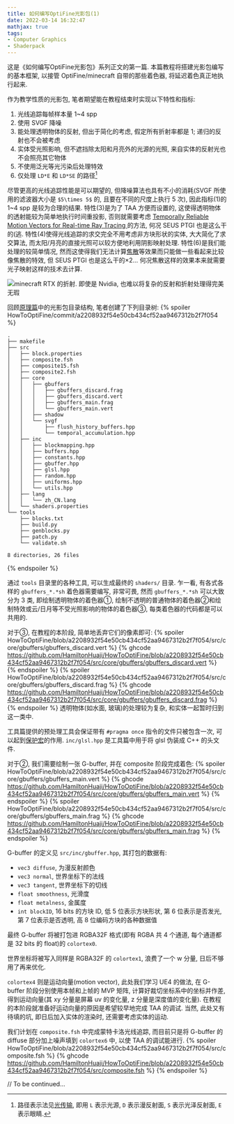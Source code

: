 ```yaml
---
title: 如何编写OptiFine光影包(1)
date: 2022-03-14 16:32:47
mathjax: true
tags:
- Computer Graphics
- Shaderpack
---
```


这是《如何编写OptiFine光影包》系列正文的第一篇. 本篇教程将搭建光影包编写的基本框架, 以接管 OptiFine/minecraft 自带的那些着色器, 将延迟着色真正地执行起来.

<!-- more -->
作为教学性质的光影包, 笔者期望能在教程结束时实现以下特性和指标:
1. 光线追踪每帧样本量 1~4 spp
2. 使用 SVGF 降噪
3. 能处理透明物体的反射, 但出于简化的考虑, 假定所有折射率都是 $1$; 递归的反射也不会被考虑
4. 实体受光照影响, 但不遮挡除太阳和月亮外的光源的光照, 来自实体的反射光也不会照亮其它物体
5. 不使用泛光等光污染后处理特效
6. 仅处理 `LD*E` 和 `LD*SE` 的路径[^1]

尽管更高的光线追踪性能是可以期望的, 但降噪算法也具有不小的消耗(SVGF 所使用的滤波器大小是 `$5\times 5$` 的, 且要在不同的尺度上执行 5 次), 因此指标(1)的 1~4 spp 是较为合理的结果. 特性(3)是为了 TAA 方便而设置的, 这使得透明物体的透射能较为简单地执行时间重投影, 否则就需要考虑 [Temporally Reliable Motion Vectors for Real-time Ray Tracing
](https://sites.cs.ucsb.edu/~lingqi/publications/paper_trmv.pdf) 的方法, 何况 SEUS PTGI 也是这么干的(逃. 特性(4)使得光线追踪的求交完全不用考虑非方块形状的实体, 大大简化了求交算法, 而太阳/月亮的直接光照可以较方便地利用阴影映射处理. 特性(6)是我们能处理的较简单情况, 然而这使得我们无法计算[焦散](https://en.wikipedia.org/wiki/Caustic_(optics))等效果而只能做一些看起来比较像焦散的特效, 但 SEUS PTGI 也是这么干的×2... 何况焦散这样的效果本来就需要光子映射这样的技术去计算.

![minecraft RTX 的折射. 即使是 Nvidia, 也难以将复杂的反射和折射处理得完美无瑕](artifacts.png)

回顾[原理篇](https://hamiltonhuaji.github.io/2022/03/05/%E5%A6%82%E4%BD%95%E7%BC%96%E5%86%99OptiFine%E5%85%89%E5%BD%B1%E5%8C%85-%E5%B7%A5%E5%85%B7%E7%AF%87/)中的光影包目录结构, 笔者创建了下列目录树:
{% spoiler HowToOptiFine/commit/a2208932f54e50cb434cf52aa9467312b2f7f054 %}
```text
.
├── makefile
├── src
│   ├── block.properties
│   ├── composite.fsh
│   ├── composite15.fsh
│   ├── composite2.fsh
│   ├── core
│   │   ├── gbuffers
│   │   │   ├── gbuffers_discard.frag
│   │   │   ├── gbuffers_discard.vert
│   │   │   ├── gbuffers_main.frag
│   │   │   └── gbuffers_main.vert
│   │   ├── shadow
│   │   └── svgf
│   │       ├── flush_history_buffers.hpp
│   │       └── temporal_accumulation.hpp
│   ├── inc
│   │   ├── blockmapping.hpp
│   │   ├── buffers.hpp
│   │   ├── constants.hpp
│   │   ├── gbuffer.hpp
│   │   ├── glsl.hpp
│   │   ├── random.hpp
│   │   ├── uniforms.hpp
│   │   └── utils.hpp
│   ├── lang
│   │   └── zh_CN.lang
│   └── shaders.properties
└── tools
    ├── blocks.txt
    ├── build.py
    ├── genblocks.py
    ├── patch.py
    └── validate.sh

8 directories, 26 files
```
{% endspoiler %}

通过 `tools` 目录里的各种工具, 可以生成最终的 `shaders/` 目录. 乍一看, 有各式各样的 `gbuffers_*.*sh` 着色器需要编写, 非常可畏, 然而 `gbuffers_*.*sh` 可以大致分为 3 类, 即绘制透明物体的着色器①, 绘制不透明的普通物体的着色器②和绘制特效或云/日月等不受光照影响的物体的着色器③, 每类着色器的代码都是可以共用的.

对于③, 在教程的本阶段, 简单地丢弃它们的像素即可:
{% spoiler HowToOptiFine/blob/a2208932f54e50cb434cf52aa9467312b2f7f054/src/core/gbuffers/gbuffers_discard.vert %}
{% ghcode https://github.com/HamiltonHuaji/HowToOptiFine/blob/a2208932f54e50cb434cf52aa9467312b2f7f054/src/core/gbuffers/gbuffers_discard.vert %}
{% endspoiler %}
{% spoiler HowToOptiFine/blob/a2208932f54e50cb434cf52aa9467312b2f7f054/src/core/gbuffers/gbuffers_discard.frag %}
{% ghcode https://github.com/HamiltonHuaji/HowToOptiFine/blob/a2208932f54e50cb434cf52aa9467312b2f7f054/src/core/gbuffers/gbuffers_discard.frag %}
{% endspoiler %}
透明物体(如水面, 玻璃)的处理较为复杂, 和实体一起暂时归到这一类中.

工具篇提供的预处理工具会保证带有 `#pragma once` 指令的文件只被包含一次, 可以起到[保护宏](https://en.wikipedia.org/wiki/Include_guard)的作用. `inc/glsl.hpp` 是工具篇中用于将 glsl 伪装成 C++ 的头文件.

对于②, 我们需要绘制一张 G-buffer, 并在 composite 阶段完成着色:
{% spoiler HowToOptiFine/blob/a2208932f54e50cb434cf52aa9467312b2f7f054/src/core/gbuffers/gbuffers_main.vert %}
{% ghcode https://github.com/HamiltonHuaji/HowToOptiFine/blob/a2208932f54e50cb434cf52aa9467312b2f7f054/src/core/gbuffers/gbuffers_main.vert %}
{% endspoiler %}
{% spoiler HowToOptiFine/blob/a2208932f54e50cb434cf52aa9467312b2f7f054/src/core/gbuffers/gbuffers_main.frag %}
{% ghcode https://github.com/HamiltonHuaji/HowToOptiFine/blob/a2208932f54e50cb434cf52aa9467312b2f7f054/src/core/gbuffers/gbuffers_main.frag %}
{% endspoiler %}

G-buffer 的定义见 `src/inc/gbuffer.hpp`, 其打包的数据有:
+ `vec3 diffuse`, 为漫反射颜色
+ `vec3 normal`, 世界坐标下的法线
+ `vec3 tangent`, 世界坐标下的切线
+ `float smoothness`, 光滑度
+ `float metalness`, 金属度
+ `int blockID`, 16 bits 的方块 ID, 低 5 位表示方块形状, 第 6 位表示是否发光, 第 7 位表示是否透明, 高 8 位编码方块的各种数据值

最终 G-buffer 将被打包进 RGBA32F 格式(即有 RGBA 共 4 个通道, 每个通道都是 32 bits 的 float)的 `colortex0`.

世界坐标将被写入同样是 RGBA32F 的 `colortex1`, 浪费了一个 w 分量, 日后不够用了再来优化.

`colortex4` 则是运动向量(motion vector), 此处我们学习 UE4 的做法, 在 G-buffer 阶段分别使用本帧和上帧的 MVP 矩阵, 计算好裁切坐标系中的坐标并作差, 得到运动向量(其 xy 分量是屏幕 uv 的变化量, z 分量是深度值的变化量). 在教程的本阶段就准备好运动向量的原因是希望较早地完成 TAA 的调试. 当然, 此处又有待填的坑, 即日后加入实体的渲染时, 还需要考虑实体的运动.

我们计划在 `composite.fsh` 中完成蒙特卡洛光线追踪, 而目前只是将 G-buffer 的 diffuse 部分加上噪声填到 `colortex6` 中, 以使 TAA 的调试能进行.
{% spoiler HowToOptiFine/blob/a2208932f54e50cb434cf52aa9467312b2f7f054/src/composite.fsh %}
{% ghcode https://github.com/HamiltonHuaji/HowToOptiFine/blob/a2208932f54e50cb434cf52aa9467312b2f7f054/src/composite.fsh %}
{% endspoiler %}

// To be continued...

[^1]: 路径表示法见[光传输](https://hbbalfred.github.io/2015/11/20/light-transport.html), 即用 `L` 表示光源, `D` 表示漫反射面, `S` 表示光泽反射面, `E` 表示眼睛.

